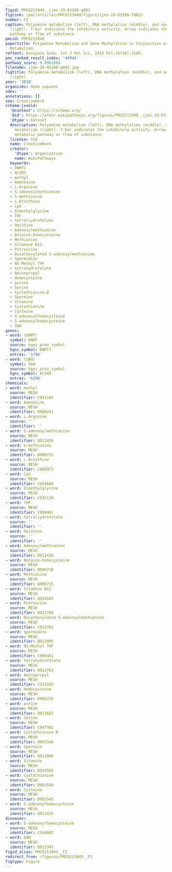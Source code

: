 ```yaml
---
figid: PMC6213949__ijms-19-03106-g002
figlink: /pmc/articles/PMC6213949/figure/ijms-19-03106-f002/
number: F2
caption: Polyamine metabolism (left), DNA methylation (middle), and one-carbon metabolism
  (right). T-bar indicates the inhibitory activity. Arrow indicates the metabolic
  pathway or flow of substance.
pmcid: PMC6213949
papertitle: Polyamine Metabolism and Gene Methylation in Conjunction with One-Carbon
  Metabolism.
reftext: Kuniyasu Soda. Int J Mol Sci. 2018 Oct;19(10):3106.
pmc_ranked_result_index: '44944'
pathway_score: 0.8961886
filename: ijms-19-03106-g002.jpg
figtitle: Polyamine metabolism (left), DNA methylation (middle), and one-carbon metabolism
  (right)
year: '2018'
organisms: Homo sapiens
ndex: ''
annotations: []
seo: CreativeWork
schema-jsonld:
  '@context': https://schema.org/
  '@id': https://pfocr.wikipathways.org/figures/PMC6213949__ijms-19-03106-g002.html
  '@type': Dataset
  description: Polyamine metabolism (left), DNA methylation (middle), and one-carbon
    metabolism (right). T-bar indicates the inhibitory activity. Arrow indicates the
    metabolic pathway or flow of substance.
  license: CC0
  name: CreativeWork
  creator:
    '@type': Organization
    name: WikiPathways
  keywords:
  - DNMT1
  - ACSM3
  - methyl
  - Adenosine
  - L-Arginine
  - S-adenosylmethionine
  - S-methionine
  - L-Ornithine
  - CpG
  - Dimethylglycine
  - THF
  - tetraliydrofolate
  - Omithine
  - Adenosylmethionine
  - Betaine-homocysteine
  - Methionine
  - Vitamine B12
  - Putrescine
  - Decarboxylated S-adenosylmethionine
  - Spermidine
  - N5-Methyl THF
  - tetrahydrofolate
  - Aminopropyl
  - Homocysteine
  - purine
  - Serine
  - Cystathionine-B
  - Spermine
  - Vitamine
  - Cystathionine
  - Cysteine
  - S-adenosylhomocysteine
  - S-adenosylhomocysteine
  - SAH
genes:
- word: (DNMT)
  symbol: DNMT
  source: hgnc_prev_symbol
  hgnc_symbol: DNMT1
  entrez: '1786'
- word: (SAH)
  symbol: SAH
  source: hgnc_prev_symbol
  hgnc_symbol: ACSM3
  entrez: '6296'
chemicals:
- word: methyl
  source: MESH
  identifier: C031105
- word: Adenosine
  source: MESH
  identifier: D000241
- word: L-Arginine
  source: ''
  identifier: ''
- word: S-adenosylmethionine
  source: MESH
  identifier: D012436
- word: S-methionine
  source: MESH
  identifier: D008715
- word: L-Ornithine
  source: MESH
  identifier: C008973
- word: CpG
  source: MESH
  identifier: C024660
- word: Dimethylglycine
  source: MESH
  identifier: C025138
- word: THF
  source: MESH
  identifier: C006461
- word: tetraliydrofolate
  source: ''
  identifier: ''
- word: Omithine
  source: ''
  identifier: ''
- word: Adenosylmethionine
  source: MESH
  identifier: D012436
- word: Betaine-homocysteine
  source: MESH
  identifier: D006710
- word: Methionine
  source: MESH
  identifier: D008715
- word: Vitamine B12
  source: MESH
  identifier: D024505
- word: Putrescine
  source: MESH
  identifier: D011700
- word: Decarboxylated S-adenosylmethionine
  source: MESH
  identifier: C012702
- word: Spermidine
  source: MESH
  identifier: D013095
- word: N5-Methyl THF
  source: MESH
  identifier: C006461
- word: tetrahydrofolate
  source: MESH
  identifier: D013763
- word: Aminopropyl
  source: MESH
  identifier: C531920
- word: Homocysteine
  source: MESH
  identifier: D006710
- word: purine
  source: MESH
  identifier: D011687
- word: Serine
  source: MESH
  identifier: C047902
- word: Cystathionine-B
  source: MESH
  identifier: D003540
- word: Spermine
  source: MESH
  identifier: D013096
- word: Vitamine
  source: MESH
  identifier: D024505
- word: Cystathionine
  source: MESH
  identifier: D003540
- word: Cysteine
  source: MESH
  identifier: D003545
- word: S-adenosylhomocysteine
  source: MESH
  identifier: D012435
diseases:
- word: S-adenosylhomocysteine
  source: MESH
  identifier: C564683
- word: SAH
  source: MESH
  identifier: D013345
figid_alias: PMC6213949__F2
redirect_from: /figures/PMC6213949__F2
figtype: Figure
---
```

